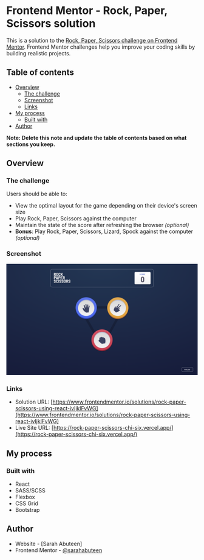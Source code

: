# Frontend Mentor - Rock, Paper, Scissors solution

This is a solution to the [Rock, Paper, Scissors challenge on Frontend Mentor](https://www.frontendmentor.io/challenges/rock-paper-scissors-game-pTgwgvgH). Frontend Mentor challenges help you improve your coding skills by building realistic projects. 

## Table of contents

- [Overview](#overview)
  - [The challenge](#the-challenge)
  - [Screenshot](#screenshot)
  - [Links](#links)
- [My process](#my-process)
  - [Built with](#built-with)
- [Author](#author)

**Note: Delete this note and update the table of contents based on what sections you keep.**

## Overview

### The challenge

Users should be able to:

- View the optimal layout for the game depending on their device's screen size
- Play Rock, Paper, Scissors against the computer
- Maintain the state of the score after refreshing the browser _(optional)_
- **Bonus**: Play Rock, Paper, Scissors, Lizard, Spock against the computer _(optional)_

### Screenshot

![](./screenshot.png)

### Links

- Solution URL: [https://www.frontendmentor.io/solutions/rock-paper-scissors-using-react-ivIjklFvWG](https://www.frontendmentor.io/solutions/rock-paper-scissors-using-react-ivIjklFvWG)
- Live Site URL: [https://rock-paper-scissors-chi-six.vercel.app/](https://rock-paper-scissors-chi-six.vercel.app/)

## My process

### Built with

- React
- SASS/SCSS
- Flexbox
- CSS Grid
- Bootstrap

## Author

- Website - [Sarah Abuteen]
- Frontend Mentor - [@sarahabuteen](https://www.frontendmentor.io/profile/sarahabuteen)
